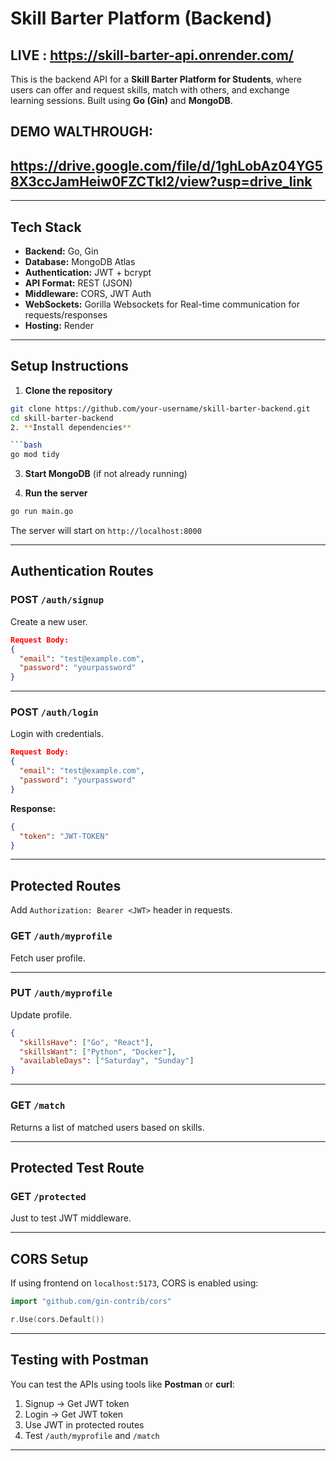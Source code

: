 
#  Skill Barter Platform (Backend)

## LIVE : https://skill-barter-api.onrender.com/

This is the backend API for a **Skill Barter Platform for Students**, where users can offer and request skills, match with others, and exchange learning sessions. Built using **Go (Gin)** and **MongoDB**.


## DEMO WALTHROUGH:
https://drive.google.com/file/d/1ghLobAz04YG58X3ccJamHeiw0FZCTkl2/view?usp=drive_link
---
---



##  Tech Stack

- **Backend:** Go, Gin
- **Database:** MongoDB Atlas
- **Authentication:** JWT + bcrypt
- **API Format:** REST (JSON)
- **Middleware:** CORS, JWT Auth
- **WebSockets:** Gorilla Websockets for Real-time communication for requests/responses
- **Hosting:** Render


--------------------------------------------------------------------------------------------------------------


##  Setup Instructions

1. **Clone the repository**

```bash
git clone https://github.com/your-username/skill-barter-backend.git
cd skill-barter-backend
2. **Install dependencies**

```bash
go mod tidy
```

3. **Start MongoDB** (if not already running)

4. **Run the server**

```bash
go run main.go
```

The server will start on `http://localhost:8000`

--------------------------------------------------------------------------------------------------------------

##  Authentication Routes

### POST `/auth/signup`

Create a new user.

```json
Request Body:
{
  "email": "test@example.com",
  "password": "yourpassword"
}
```

--------------------------------------------------------------------------------------------------------------

### POST `/auth/login`

Login with credentials.

```json
Request Body:
{
  "email": "test@example.com",
  "password": "yourpassword"
}
```

**Response:**
```json
{
  "token": "JWT-TOKEN"
}
```

--------------------------------------------------------------------------------------------------------------

##  Protected Routes

Add `Authorization: Bearer <JWT>` header in requests.

### GET `/auth/myprofile`

Fetch user profile.

--------------------------------------------------------------------------------------------------------------

### PUT `/auth/myprofile`

Update profile.

```json
{
  "skillsHave": ["Go", "React"],
  "skillsWant": ["Python", "Docker"],
  "availableDays": ["Saturday", "Sunday"]
}
```

--------------------------------------------------------------------------------------------------------------

### GET `/match`

Returns a list of matched users based on skills.

--------------------------------------------------------------------------------------------------------------

##  Protected Test Route

### GET `/protected`

Just to test JWT middleware.

--------------------------------------------------------------------------------------------------------------

##  CORS Setup

If using frontend on `localhost:5173`, CORS is enabled using:

```go
import "github.com/gin-contrib/cors"

r.Use(cors.Default())
```

--------------------------------------------------------------------------------------------------------------

##  Testing with Postman

You can test the APIs using tools like **Postman** or **curl**:

1. Signup → Get JWT token
2. Login → Get JWT token
3. Use JWT in protected routes
4. Test `/auth/myprofile` and `/match`

--------------------------------------------------------------------------------------------------------------
